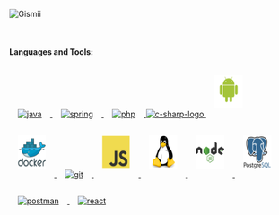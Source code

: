 
<div>


<p align="left"> <img src="https://komarev.com/ghpvc/?username=Gismii&label=Profile%20views&color=0e75b6&style=flat" alt="Gismii" /> </p>


  </div>
  

  

 <div style="display: inline_block"><br>


 <h4 align="left">Languages and Tools:</h4>


<p align="left">
 <a href="https://www.java.com" target="_blank" rel="noreferrer">
  <img src="https://cdn.jsdelivr.net/gh/devicons/devicon/icons/java/java-original-wordmark.svg" alt="java" width="59.78" height="69.58" vspace="15" hspace="15"/>
</a>
<a href="https://spring.io/" target="_blank" rel="noreferrer">
  <img src="https://cdn.jsdelivr.net/gh/devicons/devicon/icons/spring/spring-original-wordmark.svg" alt="spring" width="49.98" height="59.78" vspace="15" hspace="15"/>
</a>
<a href="https://www.java.com" target="_blank" rel="noreferrer">
  <img src="https://cdn.jsdelivr.net/gh/devicons/devicon/icons/php/php-original.svg" alt="php" width="59.78" height="69.58" vspace="15" hspace="15"/>
</a>
<a href="https://spring.io/" target="_blank" rel="noreferrer">
  <img width="58.8" height="58.8" src="https://img.icons8.com/nolan/64/c-sharp-logo.png" alt="c-sharp-logo"/>
</a>
<a href="https://developer.android.com" target="_blank" rel="noreferrer">
  <img src="https://raw.githubusercontent.com/devicons/devicon/master/icons/android/android-original-wordmark.svg" alt="android" width="49.98" height="59.78" vspace="15" hspace="15"/>
</a>
<a href="https://www.docker.com/" target="_blank" rel="noreferrer">
  <img src="https://raw.githubusercontent.com/devicons/devicon/master/icons/docker/docker-original-wordmark.svg" alt="docker" width="49.98" height="59.78" vspace="15" hspace="15"/>
</a>
<a href="https://git-scm.com/" target="_blank" rel="noreferrer">
  <img src="https://www.vectorlogo.zone/logos/git-scm/git-scm-icon.svg" alt="git" width="49.98" height="59.78" vspace="15" hspace="15"/>
</a>
<a href="https://developer.mozilla.org/en-US/docs/Web/JavaScript" target="_blank" rel="noreferrer">
  <img src="https://raw.githubusercontent.com/devicons/devicon/master/icons/javascript/javascript-original.svg" alt="javascript" width="49.98" height="59.78" vspace="15" hspace="15"/>
</a>
<a href="https://www.linux.org/" target="_blank" rel="noreferrer">
  <img src="https://raw.githubusercontent.com/devicons/devicon/master/icons/linux/linux-original.svg" alt="linux" width="49.98" height="59.78" vspace="15" hspace="15"/>
</a>
<a href="https://nodejs.org" target="_blank" rel="noreferrer">
  <img src="https://raw.githubusercontent.com/devicons/devicon/master/icons/nodejs/nodejs-original-wordmark.svg" alt="nodejs" width="49.98" height="59.78" vspace="15" hspace="15"/>
</a>
<a href="https://www.postgresql.org" target="_blank" rel="noreferrer">
  <img src="https://raw.githubusercontent.com/devicons/devicon/master/icons/postgresql/postgresql-original-wordmark.svg" alt="postgresql" width="49.98" height="59.78" vspace="15" hspace="15"/>
</a>
<a href="https://postman.com" target="_blank" rel="noreferrer">
  <img src="https://www.vectorlogo.zone/logos/getpostman/getpostman-icon.svg" alt="postman" width="40.18" height="40.18" vspace="15" hspace="15"/>
</a>
<a href="https://postman.com" target="_blank" rel="noreferrer">
  <img src="https://cdn.jsdelivr.net/gh/devicons/devicon/icons/react/react-original-wordmark.svg" alt="react" width="43.12" height="43.12" vspace="15" hspace="15"/>
</a>

</p>

 
</p>
  
  
  </div>

<br />
<br />



  


  



  
  

  

  



